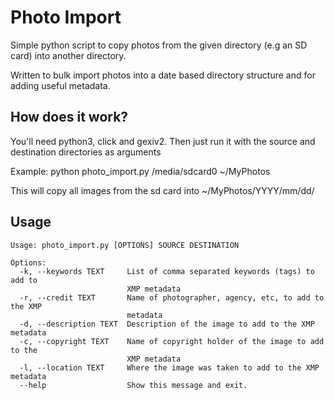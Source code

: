 # Photo Import

Simple python script to copy photos from the given directory (e.g an SD card) into another directory. 

Written to bulk import photos into a date based directory structure and for adding useful metadata. 

## How does it work?

You'll need python3, click and gexiv2. Then just run it with the source and destination directories as arguments

Example: python photo_import.py /media/sdcard0 ~/MyPhotos

This will copy all images from the sd card into ~/MyPhotos/YYYY/mm/dd/

## Usage

``` shell
Usage: photo_import.py [OPTIONS] SOURCE DESTINATION

Options:
  -k, --keywords TEXT     List of comma separated keywords (tags) to add to
                          XMP metadata
  -r, --credit TEXT       Name of photographer, agency, etc, to add to the XMP
                          metadata
  -d, --description TEXT  Description of the image to add to the XMP metadata
  -c, --copyright TEXT    Name of copyright holder of the image to add to the
                          XMP metadata
  -l, --location TEXT     Where the image was taken to add to the XMP metadata
  --help                  Show this message and exit.
``` 
